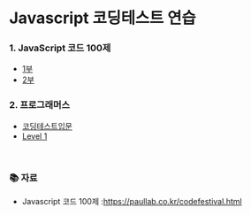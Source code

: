 # Javascript 코딩테스트 연습

### 1. JavaScript 코드 100제

- [1부](JS100제/Code100_01.js)
- [2부](JS100제/Code100_2.js)

### 2. 프로그래머스

- [코딩테스트입문](프로그래머스/%EC%BD%94%EB%94%A9%ED%85%8C%EC%8A%A4%ED%8A%B8%EC%9E%85%EB%AC%B8/)
- [Level 1](프로그래머스/Level1)

<br>

### 📚 자료

- Javascript 코드 100제 :https://paullab.co.kr/codefestival.html
